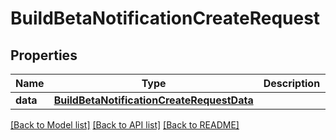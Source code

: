 # BuildBetaNotificationCreateRequest

## Properties
Name | Type | Description | Notes
------------ | ------------- | ------------- | -------------
**data** | [**BuildBetaNotificationCreateRequestData**](BuildBetaNotificationCreateRequestData.md) |  | 

[[Back to Model list]](../README.md#documentation-for-models) [[Back to API list]](../README.md#documentation-for-api-endpoints) [[Back to README]](../README.md)


